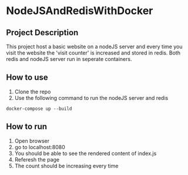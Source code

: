 # NodeJSAndRedisWithDocker

## Project Description
This project host a basic website on a nodeJS server and every time you visit the website the 'visit counter' is increased and stored in redis. Both redis and nodeJS server run in seperate containers.

## How to use
1. Clone the repo
2. Use the following command to run the nodeJS server and redis
```
docker-compose up --build 
```

## How to run
1. Open browser
2. go to localhost:8080
3. You should be able to see the rendered content of index.js
4. Referesh the page
5. The count should be increasing every time
